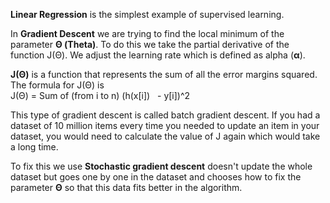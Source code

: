 
**Linear Regression** is the simplest example of supervised learning.

In **Gradient Descent** we are trying to find the local minimum of the parameter **Θ (Theta)**. To do this we take the partial derivative of the function J(Θ). We adjust the learning rate which is defined as alpha (**α**).  
  
**J(Θ)** is a function that represents the sum of all the error margins squared. The formula for J(Θ) is  
J(Θ) = Sum of (from i to n) (h(x\[i])   - y\[i])^2  
  
This type of gradient descent is called batch gradient descent. If you had a dataset of 10 million items every time you needed to update an item in your dataset, you would need to calculate the value of J again which would take a long time.  
  
To fix this we use **Stochastic gradient descent** doesn't update the whole dataset but goes one by one in the dataset and chooses how to fix the parameter **Θ** so that this data fits better in the algorithm.
